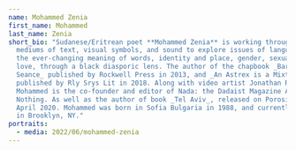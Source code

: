 ```yaml
---
name: Mohammed Zenia
first_name: Mohammed
last_name: Zenia
short_bio: "Sudanese/Eritrean poet **Mohammed Zenia** is working through the
  mediums of text, visual symbols, and sound to explore issues of language and
  the ever-changing meaning of words, identity and place, gender, sexuality and
  love, through a black diasporic lens. The author of the chapbook _Barroom
  Seance_ published by Rockwell Press in 2013, and _An Astrex is a Mixtape_
  published by Rly Srys Lit in 2018. Along with video artist Jonathan Rafeal,
  Mohammed is the co-founder and editor of Nada: the Dadaist Magazine About
  Nothing. As well as the author of book _Tel Aviv_, released on Porosity Press
  April 2020. Mohammed was born in Sofia Bulgaria in 1988, and currently lives
  in Brooklyn, NY."
portraits:
  - media: 2022/06/mohammed-zenia
---
```

